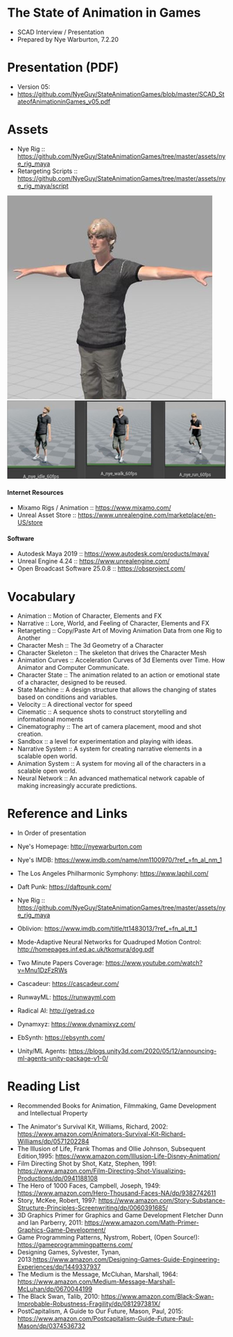 # The State of Animation in Games
- SCAD Interview / Presentation
- Prepared by Nye Warburton, 7.2.20

# Presentation (PDF)
- Version 05:
- https://github.com/NyeGuy/StateAnimationGames/blob/master/SCAD_StateofAnimationinGames_v05.pdf

# Assets
- Nye Rig :: https://github.com/NyeGuy/StateAnimationGames/tree/master/assets/nye_rig_maya
- Retargeting Scripts :: https://github.com/NyeGuy/StateAnimationGames/tree/master/assets/nye_rig_maya/script

![Image of NyeRig](https://github.com/NyeGuy/StateAnimationGames/blob/master/images_forgithub/NyeRig_image.JPG)
![Image of Nye Animation](https://github.com/NyeGuy/StateAnimationGames/blob/master/images_forgithub/ANIM_nye_actions.JPG)

#### Internet Resources
- Mixamo Rigs / Animation :: https://www.mixamo.com/
- Unreal Asset Store :: https://www.unrealengine.com/marketplace/en-US/store

#### Software
- Autodesk Maya 2019 :: https://www.autodesk.com/products/maya/
- Unreal Engine 4.24 :: https://www.unrealengine.com/
- Open Broadcast Software 25.0.8 :: https://obsproject.com/

# Vocabulary
- Animation :: Motion of Character, Elements and FX
- Narrative :: Lore, World, and Feeling of Character, Elements and FX
- Retargeting :: Copy/Paste Art of Moving Animation Data from one Rig to Another
- Character Mesh :: The 3d Geometry of a Character
- Character Skeleton :: The skeleton that drives the Character Mesh
- Animation Curves :: Acceleration Curves of 3d Elements over Time. How Animator and Computer Communicate.
- Character State :: The animation related to an action or emotional state of a character, designed to be reused.
- State Machine :: A design structure that allows the changing of states based on conditions and variables.
- Velocity :: A directional vector for speed
- Cinematic :: A sequence shots to construct storytelling and informational moments
- Cinematography :: The art of camera placement, mood and shot creation.
- Sandbox :: a level for experimentation and playing with ideas.
- Narrative System :: A system for creating narrative elements in a scalable open world.
- Animation System :: A system for moving all of the characters in a scalable open world.
- Neural Network :: An advanced mathematical network capable of making increasingly accurate predictions.


# Reference and Links 
* In Order of presentation

- Nye's Homepage: http://nyewarburton.com
- Nye's IMDB: https://www.imdb.com/name/nm1100970/?ref_=fn_al_nm_1

- The Los Angeles Philharmonic Symphony: https://www.laphil.com/
- Daft Punk: https://daftpunk.com/

- Nye Rig :: https://github.com/NyeGuy/StateAnimationGames/tree/master/assets/nye_rig_maya

- Oblivion: https://www.imdb.com/title/tt1483013/?ref_=fn_al_tt_1

- Mode-Adaptive Neural Networks for Quadruped Motion Control: http://homepages.inf.ed.ac.uk/tkomura/dog.pdf
- Two Minute Papers Coverage: https://www.youtube.com/watch?v=Mnu1DzFzRWs

- Cascadeur: https://cascadeur.com/
- RunwayML: https://runwayml.com
- Radical AI: http://getrad.co
- Dynamxyz: https://www.dynamixyz.com/
- EbSynth: https://ebsynth.com/
- Unity/ML Agents: https://blogs.unity3d.com/2020/05/12/announcing-ml-agents-unity-package-v1-0/

# Reading List
* Recommended Books for Animation, Filmmaking, Game Development and Intellectual Property

- The Animator's Survival Kit, Williams, Richard, 2002: https://www.amazon.com/Animators-Survival-Kit-Richard-Williams/dp/0571202284
- The Illusion of Life, Frank Thomas and Ollie Johnson, Subsequent Edition,1995: https://www.amazon.com/Illusion-Life-Disney-Animation/
- Film Directing Shot by Shot, Katz, Stephen, 1991: https://www.amazon.com/Film-Directing-Shot-Visualizing-Productions/dp/0941188108
- The Hero of 1000 Faces, Campbell, Joseph, 1949: https://www.amazon.com/Hero-Thousand-Faces-NA/dp/9382742611
- Story, McKee, Robert, 1997: https://www.amazon.com/Story-Substance-Structure-Principles-Screenwriting/dp/0060391685/
- 3D Graphics Primer for Graphics and Game Development Fletcher Dunn and Ian Parberry, 2011: https://www.amazon.com/Math-Primer-Graphics-Game-Development/
- Game Programming Patterns, Nystrom, Robert, (Open Source!): https://gameprogrammingpatterns.com/
- Designing Games, Sylvester, Tynan, 2013:https://www.amazon.com/Designing-Games-Guide-Engineering-Experiences/dp/1449337937
- The Medium is the Message, McCluhan, Marshall, 1964: https://www.amazon.com/Medium-Message-Marshall-McLuhan/dp/0670044199
- The Black Swan, Talib, 2010: https://www.amazon.com/Black-Swan-Improbable-Robustness-Fragility/dp/081297381X/
- PostCapitalism, A Guide to Our Future, Mason, Paul, 2015: https://www.amazon.com/Postcapitalism-Guide-Future-Paul-Mason/dp/0374536732



